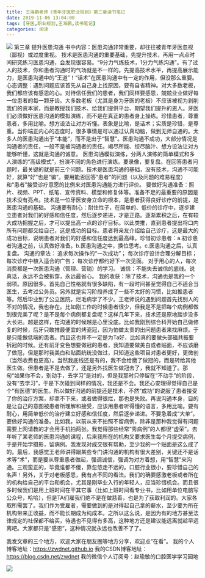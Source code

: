 ```yaml
---
title: 王海鹏老师《青年牙医职业规划》第三章读书笔记
date: 2019-11-06 13:04:00
tags: [牙医,职业规划,王海鹏,读书笔记]
categories: 阅读
---
```

![](https://zymblog-1258069789.cos.ap-chengdu.myqcloud.com/blog0166-qnyygh/whp.jpg)
第三章 提升医患沟通
书中内容：医患沟通非常重要，却往往被青年牙医忽视（鄙视）或过度重视。
技术是医患沟通的重要基础，先提升技术，再用一点点时间研究练习医患沟通，会发现很容易。“9分力气练技术，1分力气练沟通”。有了过人的技术，你和患者沟通时的气场就是不一样的。先提高技术水平，再提高展示能力，是医患沟通中的“王道”！“话术”在医患沟通中有一定的作用，但没那么重要。
心态调整：遇到问题应该首先从自己身上找原因，要有自省精神。对大多数老板，我们都应该有感恩的心。对待信任我们的患者，我们同样要感恩，兢兢业业做好每一位患者的每一颗牙齿。大多数老板（尤其是身为牙医的老板）不应该被视为剥削我们的资本家，而是教授我们技术、给我们提供平台、期望我们提升的恩人。牙医们必须做好医患沟通的模拟演练，而不是在真正的患者身上操练。珍惜患者，尊重患者，多用比喻。想方设法让对方听懂。表象是比喻，是话术；实质是珍惜，是尊重。当你端正内心的态度时，很多事情是可以通过认真动脑，做到无师自通的。太多人的医患沟通出于“本能”，而不是出于“智慧”。医患沟通不成功，大部分情况是沟通者的责任，一般不是被沟通者的责任。竭尽所能、绞尽脑汁、想方设法让对方能够听懂，这就是沟通的诚意。
医患沟通模拟演练，分两人演练的简单模式和多人演练的“高级模式”，扮演不同的角色进行演练。要录像，要复盘。在回答患者问题时，最关键的就是前三个问题。技术是医患沟通的基础，没有技术，沟通不可能好，就算“好”也是“骗”。要用能否回答“患者”的问题（以及问题的难易程度）和“患者”接受诊疗意愿的比例来对医患沟通能力进行评价。
要做好沟通准备：照片、视频、PPT、纸笔、宣传资料、模型和修复体等。准备不足的最重要的原因是技术没有亮点。技术是一位牙医安身立命的根本，是患者获得良好诊疗的前提，是医患沟通的基础。
沟通要有耐心：耐住性子，在简单的、低价的诊疗中，逐步建立患者对我们的好感和信任度，然后逐步递进，才是正路。逐渐累积之后，在有较大成功把握之后，才可以提出高一点的诊疗目标。以此类推，直到患者提出将口内所有问题都交给自己，这是成功的目标。患者将亲友介绍给自己诊疗，这是最大的成功目标，说明患者对我们的好感和信任度达到最高峰。珍惜初诊患者：a.初诊患者沟通之前，认真做好准备。b.医患沟通之中，换位思考。c.医患沟通之后，认真复盘。
沟通的章法：
追求每次操作的“一次成功”；
每次诊疗设计合理分解目标；
每次诊疗中植入适合的广告；
每次诊疗都约好下一次见面。
对于用心的人，每次消费都是一次医患沟通（管理、营销）的学习。
诚信：不能失去诚信的底线。说真话，永远不会被拆穿，永远最省心。
我的收获：除了技术，沟通也是我的一个弱项。原因很多。首先自己性格就有很多缺陷，有一段时间甚至觉得自己不适合当医生，去考过公务员。另外就是实习阶段养成了一些不太好的习惯，比如推患者等。然后毕业到了公立医院，烂毛病学了不少。王老师说的遇到问题首先找别人的不对的情况，我也存在。比如刚工作的时候患者很少，但我是不是把每个病例都做到很完美了呢？是不是每个病例都复盘呢？这样几年下来，技术还是原地踏步没多大长进。越是这样，在沟通的时候越是心里没底。比如我刚到综合科开始自己做修复的时候，后牙只敢推最便宜的烤瓷冠，因为怕做太贵的出问题患者来找麻烦。于是只能做低端的患者。而且这也并不一定是为Ta好，比如真的要做头部磁共振要拆冠的时候。还有前牙变色想要做冠的患者，我知道要做美白或者贴面，不应该磨了做冠，但是那时我美白和贴面统统没做过，只知道这些项目对患者更好，更微创（当然收费也更高）。当然我底线还是有的，我不会给磨了做冠的，而是转给其他医生做。但患者是不是去做了，还是另外找医生做冠去了，我就不知道了。那句“如果你不会，别动手，去学习”是对的，但是我那时只停留在“不动手”的阶段，没有“去学习”，于是下次碰到同样的情况，我还是不会。我还心安理得觉得自己是个“有医德”的医生。所以做好沟通的前提还是技术，不然“成功”的说服了患者接受了你的治疗方案，却拿不下来，或者做得很烂，那也是失败。再说沟通本身，目的是让自己的意图被患者所理解和接受，应该用患者听得懂的语言，多用比喻。要有耐心，用简单低价的治疗建立好感和信任度，然后逐步递进。不要急着成“大单”。要做好沟通的准备。比如我，以前从来不拍照不留病例，除非是那种我觉得有问题需要上网请教的才会用手机拍两张。我觉得那些经常“秀病例”的人都很“虚荣”。去年听了某老师的医患沟通的课程，后来我所在的机构又要求医生每个月提交病例，于是开始学摄影，留病例。我发现对成交很有帮助，至少我的一个贴面是这么成了的。最后，我感觉王老师讲得跟某些专门讲沟通的机构有很大差别，关键还不是话术等“术”，而是要从尊重患者做起，强调诚信，强调为对方着想，用“智慧”来沟通。三观蛮正的，毕竟谁都不傻，靠忽悠走不远的。口腔行业很小，要珍惜自己的名声！另外，关于对老板感恩，我有点不同的看法。我们的确要感激老板或者所在的机构给自己的平台和机会，尤其是刚毕业入行的年轻人，应当珍惜机会。而且很多时候我们是用上班时间在干其它事（比如上班时间看专业书，比如用单位电脑写公众号，哈哈），但是TA们雇我们绝不是在做慈善，也是为了获取利润的。大家各取所需罢了。我们作为受雇者，需要做到的是对得起自己拿的薪水，至少要为所在机构带来正收益，而不能长期成为纯成本。之所以这么说，是因为有的地方甚至法律规定的社保都不给买，待遇也不见得有多高，这种地方还是建议能远离就趁早远离吧。大家都只是“感恩”，这种情况就永远也改善不了了。

我发文章的三个地方，欢迎大家在朋友圈等地方分享，欢迎点“在看”。
我的个人博客地址：https://zwdnet.github.io
我的CSDN博客地址：https://blog.csdn.net/zwdnet
我的微信个人订阅号：赵瑜敏的口腔医学学习园地


![](https://zymblog-1258069789.cos.ap-chengdu.myqcloud.com/other/wx.jpg)